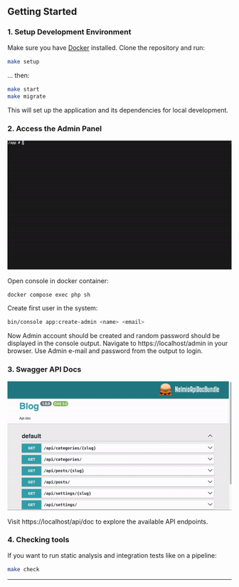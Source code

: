 ## Getting Started

### 1. **Setup Development Environment**
Make sure you have [Docker](https://www.docker.com/products/docker-desktop/) installed. Clone the repository and run:

```bash
make setup
```
... then:
```bash
make start
make migrate
```
This will set up the application and its dependencies for local development.

### 2. **Access the Admin Panel**

![Creating a Post](assets/create-admin.gif)

Open console in docker container:
```bash
docker compose exec php sh
```

Create first user in the system:
```bash
bin/console app:create-admin <name> <email>
```

Now Admin account should be created and random password should be displayed in the console output.
Navigate to https://localhost/admin in your browser. Use Admin e-mail and password from the output to login.

### 3. **Swagger API Docs**

![Creating a Post](assets/working-with-api.gif)

Visit https://localhost/api/doc to explore the available API endpoints.

### 4. **Checking tools**

If you want to run static analysis and integration tests like on a pipeline:

```bash
make check
```

---

